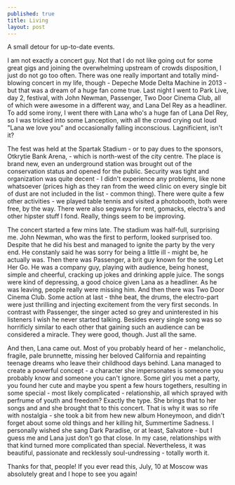 ```yaml
---
published: true
title: Living
layout: post
---
```

A small detour for up-to-date events.

I am not exactly a concert guy. Not that I do not like going out for some great gigs and joining the overwhelming upstream of crowds disposition, I just do not go too often. There was one really important and totally mind-blowing concert in my life, though - Depeche Mode Delta Machine in 2013 - but that was a dream of a huge fan come true. Last night I went to Park Live, day 2, festival, with John Newman, Passenger, Two Door Cinema Club, all of which were awesome in a different way, and Lana Del Rey as a headliner. To add some irony, I went there with Lana who's a huge fan of Lana Del Rey, so I was tricked into some Lanception, with all the crowd crying out loud "Lana we love you" and occasionally falling inconscious. Lagnificient, isn't it?

The fest was held at the Spartak Stadium - or to pay dues to the sponsors, Otkrytie Bank Arena, - which is north-west of the city centre. The place is brand new, even an underground station was brought out of the conservation status and opened for the public. Security was tight and organization was quite decent - I didn't experience any problems, like none whatsoever (prices high as they ran from the weed clinic on every single bit of dust are not included in the list - common thing). There were quite a few other activities - we played table tennis and visited a photobooth, both were free, by the way. There were also segways for rent, gomacks, electra's and other hipster stuff I fond. Really, things seem to be improving.

The concert started a few mins late. The stadium was half-full, surprising me. John Newman, who was the first to perform, looked surprised too. Despite that he did his best and managed to ignite the party by the very end. He constanly said he was sorry for being a little ill - might be, he actually was. Then there was Passenger, a brit guy known for the song Let Her Go. He was a company guy, playing with audience, being honest, simple and cheerful, cracking up jokes and drinking apple juice. The songs were kind of depressing, a good choice given Lana as a headliner. As he was leaving, people really were missing him. And then there was Two Door Cinema Club. Some action at last - thhe beat, the drums, the electro-part were just thrilling and injecting excitement from the very first seconds. In contrast with Passenger, the singer acted so grey and uninterested in his listeners I wish he never started talking. Besides every single song was so horrificly similar to each other that gaining such an audience can be considered a miracle. They were good, though. Just all the same.

And then, Lana came out. Most of you probably heard of her - melancholic, fragile, pale brunnette, missing her beloved California and repainting teenage dreams who leave their childhood days behind. Lana managed to create a powerful concept - a character she impersonates is someone you probably know and someone you can't ignore. Some girl you met a party, you found her cute and maybe you spent a few hours togethers, resulting in some special - most likely complicated - relationship, all which sprayed with perfrume of youth and freedom? Exactly the type. She brings that to her songs and and she brought that to this concert. That is why it was so rife with nostalgia - she took a bit from hew new album Honeymoon, and didn't forget about some old things and her killing hit, Summertime Sadness. I personally wished she sang Dark Paradise, or at least, Salvatore - but I guess me and Lana just don't go that close. In my case, relationships with that kind turned more complicated than special. Nevertheless, it was beautiful, passionate and recklessly soul-undressing - totally worth it.

Thanks for that, people! If you ever read this, July, 10 at Moscow was absolutely great and I hope to see you again!